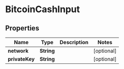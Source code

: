 

# BitcoinCashInput


## Properties

| Name | Type | Description | Notes |
|------------ | ------------- | ------------- | -------------|
|**network** | **String** |  |  [optional] |
|**privateKey** | **String** |  |  [optional] |



